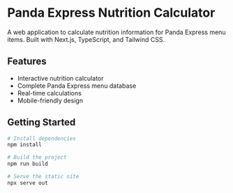 # Panda Express Nutrition Calculator

A web application to calculate nutrition information for Panda Express menu items. Built with Next.js, TypeScript, and Tailwind CSS.

## Features
- Interactive nutrition calculator
- Complete Panda Express menu database
- Real-time calculations
- Mobile-friendly design

## Getting Started
```bash
# Install dependencies
npm install

# Build the project
npm run build

# Serve the static site
npx serve out
```

